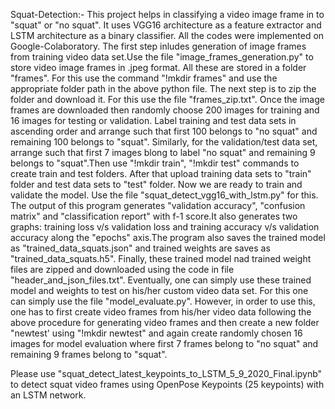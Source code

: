 Squat-Detection:-
This project helps in classifying a video image frame in to "squat" or "no squat". It uses VGG16 architecture as a feature extractor
and LSTM architecture as a binary classifier. All the codes were implemented on Google-Colaboratory. 
The first step inludes generation of image frames from training video data set.Use the file "image_frames_generation.py" to store 
video image frames in .jpeg format. All these are stored in a folder "frames". For this use the command "!mkdir frames" and use the 
appropriate folder path in the above python file.
The next step is to zip the folder and download it. For this use the file "frames_zip.txt". Once the image frames are downloaded then
randomly choose 200 images for training and 16 images for testing or validation. Label training and test data sets in ascending order
and arrange such that first 100 belongs to "no squat" and remaining 100 belongs to "squat". Similarly, for the validation/test data
set, arrange such that first 7 images blong to label "no squat" and remaining 9 belongs to "squat".Then use "!mkdir train", "!mkdir test"
commands to create train and test folders. After that upload training data sets to "train" folder and test data sets to "test" folder.
Now we are ready to train and validate the model. Use the file "squat_detect_vgg16_with_lstm.py" for this. The output of this program generates "validation accuracy", "confusion matrix" and "classification report" with f-1 score.It also generates two graphs: training loss v/s validation loss and training accuracy v/s validation accuracy along the "epochs" axis.The program also saves the trained model as "trained_data_squats.json" and trained weights are saves as "trained_data_squats.h5".
Finally, these trained model nad trained weight files are zipped and downloaded using the code in file "header_and_json_files.txt".
Eventually, one can simply use these trained model and weights to test on his/her custom video data set. For this one can simply use the file "model_evaluate.py". However, in order to use this, one has to first create video frames from his/her video data following the above procedure for generating video frames and then create a new folder "newtest' using "!mkdir newtest" and again create randomly chosen 16 images for model evaluation where first 7 frames belong to "no squat" and remaining 9 frames belong to "squat". 

Please use "squat_detect_latest_keypoints_to_LSTM_5_9_2020_Final.ipynb" to detect squat video frames using OpenPose Keypoints (25 keypoints) with an LSTM network.

